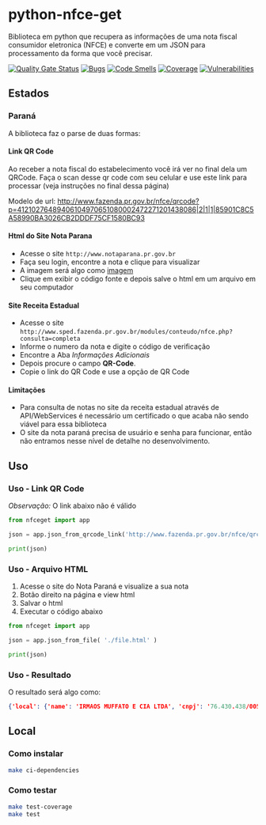 # python-nfce-get

Biblioteca em python que recupera as informações de uma nota fiscal consumidor eletronica (NFCE) e converte em um JSON para processamento da forma que você precisar.

[![Quality Gate Status](https://sonarcloud.io/api/project_badges/measure?project=9b6a84d1-544b-4413-8c39-bb02a0de21ea&metric=alert_status)](https://sonarcloud.io/dashboard?id=9b6a84d1-544b-4413-8c39-bb02a0de21ea)
[![Bugs](https://sonarcloud.io/api/project_badges/measure?project=9b6a84d1-544b-4413-8c39-bb02a0de21ea&metric=bugs)](https://sonarcloud.io/dashboard?id=9b6a84d1-544b-4413-8c39-bb02a0de21ea)
[![Code Smells](https://sonarcloud.io/api/project_badges/measure?project=9b6a84d1-544b-4413-8c39-bb02a0de21ea&metric=code_smells)](https://sonarcloud.io/dashboard?id=9b6a84d1-544b-4413-8c39-bb02a0de21ea)
[![Coverage](https://sonarcloud.io/api/project_badges/measure?project=9b6a84d1-544b-4413-8c39-bb02a0de21ea&metric=coverage)](https://sonarcloud.io/dashboard?id=9b6a84d1-544b-4413-8c39-bb02a0de21ea)
[![Vulnerabilities](https://sonarcloud.io/api/project_badges/measure?project=9b6a84d1-544b-4413-8c39-bb02a0de21ea&metric=vulnerabilities)](https://sonarcloud.io/dashboard?id=9b6a84d1-544b-4413-8c39-bb02a0de21ea)

## Estados

### Paraná

A biblioteca faz o parse de duas formas:

#### Link QR Code
Ao receber a nota fiscal do estabelecimento você irá ver no final dela um QRCode. Faça o scan desse qr code com seu celular e use este link para processar (veja instruções no final dessa página)

Modelo de url: http://www.fazenda.pr.gov.br/nfce/qrcode?p=41210276489406104970651080002472271201438086|2|1|1|85901C8C5A58990BA3026CB2DDDF75CF1580BC93

#### Html do Site Nota Parana
- Acesse o site `http://www.notaparana.pr.gov.br`
- Faça seu login, encontre a nota e clique para visualizar
- A imagem será algo como [imagem](./assets/notaparana.png)
- Clique em exibir o código fonte e depois salve o html em um arquivo em seu computador

#### Site Receita Estadual
- Acesse o site `http://www.sped.fazenda.pr.gov.br/modules/conteudo/nfce.php?consulta=completa`
- Informe o numero da nota e digite o código de verificação
- Encontre a Aba *Informações Adicionais*  
- Depois procure o campo **QR-Code**.
- Copie o link do QR Code e use a opção de QR Code

#### Limitações
- Para consulta de notas no site da receita estadual através de API/WebServices é necessário um certificado o que acaba não sendo viável para essa biblioteca
- O site da nota paraná precisa de usuário e senha para funcionar, então não entramos nesse nível de detalhe no desenvolvimento.

## Uso
### Uso - Link QR Code

*Observação:* O link abaixo não é válido

```python
from nfceget import app

json = app.json_from_qrcode_link('http://www.fazenda.pr.gov.br/nfce/qrcode?p=41200976430438005123450150002022071015187452|2|1|1|E9C67EF7E8B75CD401B3F6D3B1FD716ED22B3890')

print(json)
```

### Uso - Arquivo HTML

1. Acesse o site do Nota Paraná e visualize a sua nota
2. Botão direito na página e view html
3. Salvar o html
4. Executar o código abaixo

```python
from nfceget import app

json = app.json_from_file( './file.html' )

print(json)
```

### Uso - Resultado

O resultado será algo como:

```json
{'local': {'name': 'IRMAOS MUFFATO E CIA LTDA', 'cnpj': '76.430.438/0053-00', 'address': 'Av Victor Ferreira do Amaral,1088,,Taruma,Curitiba,PR'}, 'itens': [{'name': 'CEBOLA KG', 'code': '3355', 'quantity': '0,79', 'unit': 'Kg', 'unitaryValue': '2,98', 'totalValue': '2,35'}, .... ], 'totals': {'quantityItens': '26', 'total': '281,03', 'discounts': '5,09', 'valueToPay': '275,94', 'taxes': '62,65'}, 'nfce': {'numero': '204507', 'serie': '15', 'date': '01/09/2020 15:22:18', 'protocolo': '141201044877471', 'version': '4.00', 'chave': '41200976430438005123450150002022071015187452'}}
```

## Local

### Como instalar

```bash
make ci-dependencies
```

### Como testar

```bash
make test-coverage
make test
```
